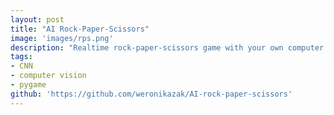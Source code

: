 ```yaml
---
layout: post
title: "AI Rock-Paper-Scissors"
image: 'images/rps.png'
description: "Realtime rock-paper-scissors game with your own computer. Using Tensorflow Object Detection API, OpenCV and PyGame."
tags:
- CNN
- computer vision
- pygame
github: 'https://github.com/weronikazak/AI-rock-paper-scissors'
---
```


